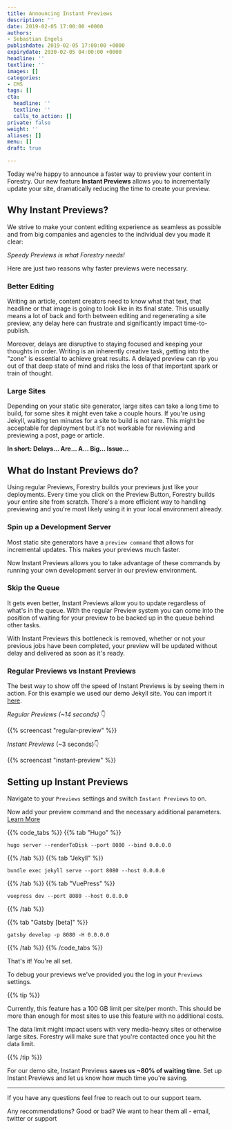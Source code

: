 ```yaml
---
title: Announcing Instant Previews
description: ''
date: 2019-02-05 17:00:00 +0000
authors:
- Sebastian Engels
publishdate: 2019-02-05 17:00:00 +0000
expirydate: 2030-02-05 04:00:00 +0000
headline: ''
textline: ''
images: []
categories:
- CMS
tags: []
cta:
  headline: ''
  textline: ''
  calls_to_action: []
private: false
weight: ''
aliases: []
menu: []
draft: true

---
```

Today we're happy to announce a faster way to preview your content in Forestry. Our new feature **Instant Previews** allows you to incrementally update your site, dramatically reducing the time to create your preview.

## Why Instant Previews?

We strive to make your content editing experience as seamless as possible and from big companies and agencies to the individual dev you made it clear:

_Speedy Previews is what Forestry needs!_

Here are just two reasons why faster previews were necessary.

### Better Editing

Writing an article, content creators need to know what that text, that headline or that image is going to look like in its final state. This usually means a lot of back and forth between editing and regenerating a site preview, any delay here can frustrate and significantly impact time-to-publish.

Moreover, delays are disruptive to staying focused and keeping your thoughts in order. Writing is an inherently creative task, getting into the "zone" is essential to achieve great results. A delayed preview can rip you out of that deep state of mind and risks the loss of that important spark or train of thought.

### Large Sites

Depending on your static site generator, large sites can take a long time to build, for some sites it might even take a couple hours. If you're using Jekyll, waiting ten minutes for a site to build is not rare. This might be acceptable for deployment but it's not workable for reviewing and previewing a post, page or article.

**In short: Delays... Are... A... Big... Issue...**

## What do Instant Previews do?

Using regular Previews, Forestry builds your previews just like your deployments. Every time you click on the Preview Button, Forestry builds your entire site from scratch. There's a more efficient way to handling previewing and you're most likely using it in your local environment already.

### Spin up a Development Server

Most static site generators have a `preview command` that allows for incremental updates. This makes your previews much faster.

Now Instant Previews allows you to take advantage of these commands by running your own development server in our preview environment.

### Skip the Queue

It gets even better, Instant Previews allow you to update regardless of what's in the queue. With the regular Preview system you can come into the position of waiting for your preview to be backed up in the queue behind other tasks.

With Instant Previews this bottleneck is removed, whether or not your previous jobs have been completed, your preview will be updated without delay and delivered as soon as it's ready.

### Regular Previews vs Instant Previews

The best way to show off the speed of Instant Previews is by seeing them in action. For this example we used our demo Jekyll site. You can import it [here](https://app.forestry.io/quick-start?repo=forestryio-templates/belkirk-jekyll-demo&provider=github&engine=jekyll).

_Regular Previews (\~14 seconds)_ 👇

{{% screencast "regular-preview" %}}

_Instant Previews_ (\~3 seconds)👇

{{% screencast "instant-preview" %}}

## Setting up Instant Previews

Navigate to your `Previews` settings and switch `Instant Previews` to on.

Now add your preview command and the necessary additional parameters. [Learn More](/docs/instant-previews/)

{{% code_tabs %}} {{% tab "Hugo" %}}

    hugo server --renderToDisk --port 8080 --bind 0.0.0.0

{{% /tab %}} {{% tab "Jekyll" %}}

    bundle exec jekyll serve --port 8080 --host 0.0.0.0

{{% /tab %}} {{% tab "VuePress" %}}

    vuepress dev --port 8080 --host 0.0.0.0

{{% /tab %}}

{{% tab "Gatsby \[beta\]" %}}

    gatsby develop -p 8080 -H 0.0.0.0

{{% /tab %}} {{% /code_tabs %}}

That's it! You're all set.

To debug your previews we've provided you the log in your `Previews` settings.

{{% tip %}}

Currently, this feature has a 100 GB limit per site/per month. This should be more than enough for most sites to use this feature with no additional costs.

The data limit might impact users with very media-heavy sites or otherwise large sites. Forestry will make sure that you're contacted once you hit the data limit.

{{% /tip %}}

For our demo site, Instant Previews **saves us \~80% of waiting time**. Set up Instant Previews and let us know how much time you're saving.

***

If you have any questions feel free to reach out to our support team.

Any recommendations? Good or bad? We want to hear them all - email, twitter or support